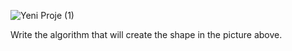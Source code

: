 ![Yeni Proje (1)](https://user-images.githubusercontent.com/70329389/157021401-fcc15330-bc03-4de0-a8af-3b816edf6c87.png)


Write the algorithm that will create the shape in the picture above.
